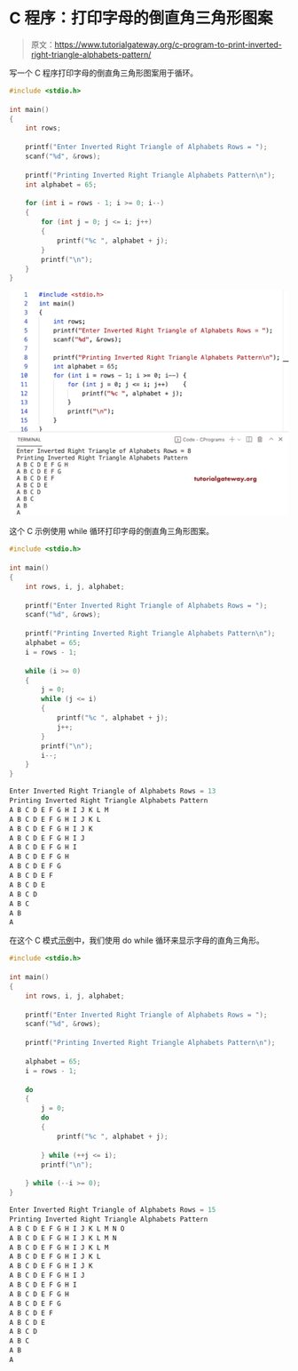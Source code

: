 # C 程序：打印字母的倒直角三角形图案

> 原文：<https://www.tutorialgateway.org/c-program-to-print-inverted-right-triangle-alphabets-pattern/>

写一个 C 程序打印字母的倒直角三角形图案用于循环。

```c
#include <stdio.h>

int main()
{
	int rows;

	printf("Enter Inverted Right Triangle of Alphabets Rows = ");
	scanf("%d", &rows);

	printf("Printing Inverted Right Triangle Alphabets Pattern\n");
	int alphabet = 65;

	for (int i = rows - 1; i >= 0; i--)
	{
		for (int j = 0; j <= i; j++)
		{
			printf("%c ", alphabet + j);
		}
		printf("\n");
	}
}
```

![C Program to Print Inverted Right Triangle Alphabets Pattern](img/b745df9714bd013b5d476a8bbbf569dc.png)

这个 C 示例使用 while 循环打印字母的倒直角三角形图案。

```c
#include <stdio.h>

int main()
{
	int rows, i, j, alphabet;

	printf("Enter Inverted Right Triangle of Alphabets Rows = ");
	scanf("%d", &rows);

	printf("Printing Inverted Right Triangle Alphabets Pattern\n");
	alphabet = 65;
	i = rows - 1;

	while (i >= 0)
	{
		j = 0;
		while (j <= i)
		{
			printf("%c ", alphabet + j);
			j++;
		}
		printf("\n");
		i--;
	}
}
```

```c
Enter Inverted Right Triangle of Alphabets Rows = 13
Printing Inverted Right Triangle Alphabets Pattern
A B C D E F G H I J K L M 
A B C D E F G H I J K L 
A B C D E F G H I J K 
A B C D E F G H I J 
A B C D E F G H I 
A B C D E F G H 
A B C D E F G 
A B C D E F 
A B C D E 
A B C D 
A B C 
A B 
A 
```

在这个 C 模式[示例](https://www.tutorialgateway.org/c-programming-examples/)中，我们使用 do while 循环来显示字母的直角三角形。

```c
#include <stdio.h>

int main()
{
	int rows, i, j, alphabet;

	printf("Enter Inverted Right Triangle of Alphabets Rows = ");
	scanf("%d", &rows);

	printf("Printing Inverted Right Triangle Alphabets Pattern\n");

	alphabet = 65;
	i = rows - 1;

	do
	{
		j = 0;
		do
		{
			printf("%c ", alphabet + j);

		} while (++j <= i);
		printf("\n");

	} while (--i >= 0);
}
```

```c
Enter Inverted Right Triangle of Alphabets Rows = 15
Printing Inverted Right Triangle Alphabets Pattern
A B C D E F G H I J K L M N O 
A B C D E F G H I J K L M N 
A B C D E F G H I J K L M 
A B C D E F G H I J K L 
A B C D E F G H I J K 
A B C D E F G H I J 
A B C D E F G H I 
A B C D E F G H 
A B C D E F G 
A B C D E F 
A B C D E 
A B C D 
A B C 
A B 
A 
```
